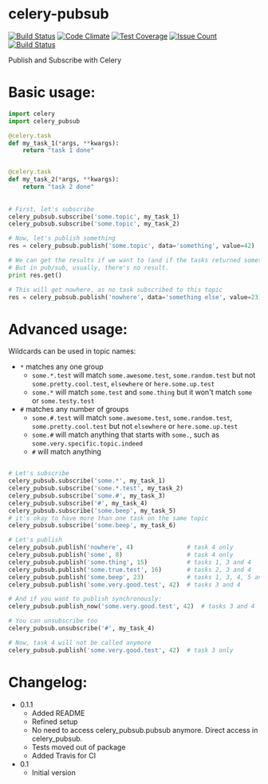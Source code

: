 # celery-pubsub
[![Build Status](https://travis-ci.org/Mulugruntz/celery-pubsub.svg?branch=master)](https://travis-ci.org/Mulugruntz/celery-pubsub) [![Code Climate](https://codeclimate.com/github/Mulugruntz/celery-pubsub/badges/gpa.svg)](https://codeclimate.com/github/Mulugruntz/celery-pubsub) [![Test Coverage](https://codeclimate.com/github/Mulugruntz/celery-pubsub/badges/coverage.svg)](https://codeclimate.com/github/Mulugruntz/celery-pubsub/coverage) [![Issue Count](https://codeclimate.com/github/Mulugruntz/celery-pubsub/badges/issue_count.svg)](https://codeclimate.com/github/Mulugruntz/celery-pubsub)
[![Build Status](https://travis-matrix-badges.herokuapp.com/repos/Mulugruntz/celery-pubsub/branches/master)](https://travis-ci.org/bjfish/grails-ci-build-matrix-example)

Publish and Subscribe with Celery

Basic usage:
============

```python
import celery
import celery_pubsub

@celery.task
def my_task_1(*args, **kwargs):
    return "task 1 done"


@celery.task
def my_task_2(*args, **kwargs):
    return "task 2 done"
    
   
# First, let's subscribe
celery_pubsub.subscribe('some.topic', my_task_1)
celery_pubsub.subscribe('some.topic', my_task_2)

# Now, let's publish something
res = celery_pubsub.publish('some.topic', data='something', value=42)

# We can get the results if we want to (and if the tasks returned something)
# But in pub/sub, usually, there's no result.
print res.get()

# This will get nowhere, as no task subscribed to this topic
res = celery_pubsub.publish('nowhere', data='something else', value=23)
```

Advanced usage:
===============

Wildcards can be used in topic names:

 * `*` matches any one group
    * `some.*.test` will match `some.awesome.test`, `some.random.test`
    but not `some.pretty.cool.test`, `elsewhere` or `here.some.up.test`
    * `some.*` will match `some.test` and `some.thing` but it won't
    match `some` or `some.testy.test`
 * `#` matches any number of groups
    * `some.#.test` will match `some.awesome.test`, `some.random.test`,
    `some.pretty.cool.test` but not `elsewhere` or `here.some.up.test`
    * `some.#` will match anything that starts with `some.`, such as
    `some.very.specific.topic.indeed`
    * `#` will match anything
 
 
```python

# Let's subscribe
celery_pubsub.subscribe('some.*', my_task_1)
celery_pubsub.subscribe('some.*.test', my_task_2)
celery_pubsub.subscribe('some.#', my_task_3)
celery_pubsub.subscribe('#', my_task_4)
celery_pubsub.subscribe('some.beep', my_task_5)
# it's okay to have more than one task on the same topic
celery_pubsub.subscribe('some.beep', my_task_6) 

# Let's publish
celery_pubsub.publish('nowhere', 4)               # task 4 only
celery_pubsub.publish('some', 8)                  # task 4 only
celery_pubsub.publish('some.thing', 15)           # tasks 1, 3 and 4
celery_pubsub.publish('some.true.test', 16)       # tasks 2, 3 and 4
celery_pubsub.publish('some.beep', 23)            # tasks 1, 3, 4, 5 and 6
celery_pubsub.publish('some.very.good.test', 42)  # tasks 3 and 4

# And if you want to publish synchronously:
celery_pubsub.publish_now('some.very.good.test', 42)  # tasks 3 and 4

# You can unsubscribe too
celery_pubsub.unsubscribe('#', my_task_4)

# Now, task 4 will not be called anymore
celery_pubsub.publish('some.very.good.test', 42)  # task 3 only

```

Changelog:
==========

* 0.1.1
    * Added README
    * Refined setup
    * No need to access celery_pubsub.pubsub anymore. Direct access in celery_pubsub.
    * Tests moved out of package
    * Added Travis for CI
* 0.1
    * Initial version
